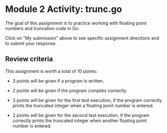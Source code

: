# Module 2 Activity: trunc.go

The goal of this assignment is to practice working with floating point numbers and truncation code in Go.

Click on "My submission" above to see specific assignment directions and to submit your response.

## Review criteria

This assignment is worth a total of 10 points:

- 3 points will be given if a program is written.

- 2 points will be given if the program compiles correctly.

- 3 points will be given for the first test execution, if the program correctly prints the truncated integer when a floating point number is entered.

- 2 points will be given for the second test execution, if the program correctly prints the truncated integer when another floating point number is entered.

